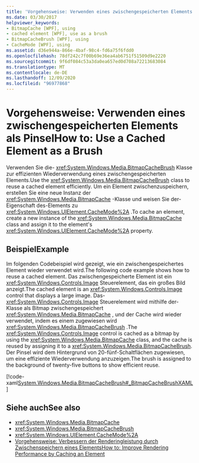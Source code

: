 ```yaml
---
title: 'Vorgehensweise: Verwenden eines zwischengespeicherten Elements als Pinsel'
ms.date: 03/30/2017
helpviewer_keywords:
- BitmapCache [WPF], using
- cached element [WPF], use as a brush
- BitmapCacheBrush [WPF], using
- CacheMode [WPF], using
ms.assetid: d36e944a-866e-4baf-98c4-fd6a75f6fdd0
ms.openlocfilehash: 78df242c7f00b69e36ea4ab6751f51509d9e2220
ms.sourcegitcommit: 9f6df084c53a3da0ea657ed0d708a72213683084
ms.translationtype: MT
ms.contentlocale: de-DE
ms.lasthandoff: 12/09/2020
ms.locfileid: "96977868"
---
```

# <a name="how-to-use-a-cached-element-as-a-brush"></a><span data-ttu-id="b0a2a-102">Vorgehensweise: Verwenden eines zwischengespeicherten Elements als Pinsel</span><span class="sxs-lookup"><span data-stu-id="b0a2a-102">How to: Use a Cached Element as a Brush</span></span>
<span data-ttu-id="b0a2a-103">Verwenden Sie die- <xref:System.Windows.Media.BitmapCacheBrush> Klasse zur effizienten Wiederverwendung eines zwischengespeicherten Elements.</span><span class="sxs-lookup"><span data-stu-id="b0a2a-103">Use the <xref:System.Windows.Media.BitmapCacheBrush> class to reuse a cached element efficiently.</span></span> <span data-ttu-id="b0a2a-104">Um ein Element zwischenzuspeichern, erstellen Sie eine neue Instanz der <xref:System.Windows.Media.BitmapCache> -Klasse und weisen Sie der-Eigenschaft des-Elements zu <xref:System.Windows.UIElement.CacheMode%2A> .</span><span class="sxs-lookup"><span data-stu-id="b0a2a-104">To cache an element, create a new instance of the <xref:System.Windows.Media.BitmapCache> class and assign it to the element's <xref:System.Windows.UIElement.CacheMode%2A> property.</span></span>  
  
## <a name="example"></a><span data-ttu-id="b0a2a-105">Beispiel</span><span class="sxs-lookup"><span data-stu-id="b0a2a-105">Example</span></span>  
 <span data-ttu-id="b0a2a-106">Im folgenden Codebeispiel wird gezeigt, wie ein zwischengespeichertes Element wieder verwendet wird.</span><span class="sxs-lookup"><span data-stu-id="b0a2a-106">The following code example shows how to reuse a cached element.</span></span> <span data-ttu-id="b0a2a-107">Das zwischengespeicherte Element ist ein <xref:System.Windows.Controls.Image> Steuerelement, das ein großes Bild anzeigt.</span><span class="sxs-lookup"><span data-stu-id="b0a2a-107">The cached element is an <xref:System.Windows.Controls.Image> control that displays a large image.</span></span> <span data-ttu-id="b0a2a-108">Das- <xref:System.Windows.Controls.Image> Steuerelement wird mithilfe der-Klasse als Bitmap zwischengespeichert <xref:System.Windows.Media.BitmapCache> , und der Cache wird wieder verwendet, indem es einem zugewiesen wird <xref:System.Windows.Media.BitmapCacheBrush> .</span><span class="sxs-lookup"><span data-stu-id="b0a2a-108">The <xref:System.Windows.Controls.Image> control is cached as a bitmap by using the <xref:System.Windows.Media.BitmapCache> class, and the cache is reused by assigning it to a <xref:System.Windows.Media.BitmapCacheBrush>.</span></span> <span data-ttu-id="b0a2a-109">Der Pinsel wird dem Hintergrund von 20-fünf-Schaltflächen zugewiesen, um eine effiziente Wiederverwendung anzuzeigen.</span><span class="sxs-lookup"><span data-stu-id="b0a2a-109">The brush is assigned to the background of twenty-five buttons to show efficient reuse.</span></span>  
  
 [!code-xaml[System.Windows.Media.BitmapCacheBrush#_BitmapCacheBrushXAML](~/samples/snippets/csharp/VS_Snippets_Wpf/system.windows.media.bitmapcachebrush/cs/window1.xaml#_bitmapcachebrushxaml)]  
  
## <a name="see-also"></a><span data-ttu-id="b0a2a-110">Siehe auch</span><span class="sxs-lookup"><span data-stu-id="b0a2a-110">See also</span></span>

- <xref:System.Windows.Media.BitmapCache>
- <xref:System.Windows.Media.BitmapCacheBrush>
- <xref:System.Windows.UIElement.CacheMode%2A>
- [<span data-ttu-id="b0a2a-111">Vorgehensweise: Verbessern der Renderingleistung durch Zwischenspeichern eines Elements</span><span class="sxs-lookup"><span data-stu-id="b0a2a-111">How to: Improve Rendering Performance by Caching an Element</span></span>](how-to-improve-rendering-performance-by-caching-an-element.md)
